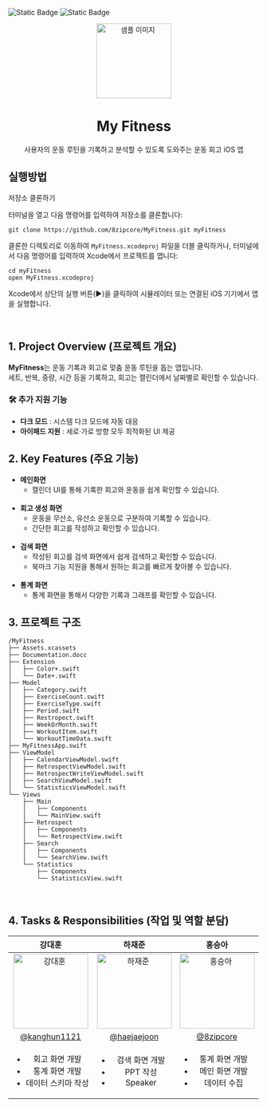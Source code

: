 ![Static Badge](https://img.shields.io/badge/iOS_-17.0%2B-blue)
![Static Badge](https://img.shields.io/badge/Xcode_-16.0%2B-blue)

<p align="center">
  <img src="https://velog.velcdn.com/images/findjayu/post/b2691f26-4f6a-4e41-a4c3-08a3bc3e0e9c/image.png" alt="샘플 이미지" width="150"/>
</p>

<div align="center">

# My Fitness  
사용자의 운동 루틴을 기록하고 분석할 수 있도록 도와주는 운동 회고 iOS 앱
</div>


## 실행방법
저장소 클론하기

터미널을 열고 다음 명령어를 입력하여 저장소를 클론합니다:
```
git clone https://github.com/8zipcore/MyFitness.git myFitness
```
클론한 디렉토리로 이동하여 `MyFitness.xcodeproj` 파일을 더블 클릭하거나, 터미널에서 다음 명령어를 입력하여 Xcode에서 프로젝트를 엽니다:
```
cd myFitness
open MyFitness.xcodeproj
```
Xcode에서 상단의 실행 버튼(▶️)을 클릭하여 시뮬레이터 또는 연결된 iOS 기기에서 앱을 실행합니다.

<br/>

## 1. Project Overview (프로젝트 개요)

**MyFitness**는 운동 기록과 회고로 맞춤 운동 루틴을 돕는 앱입니다.  
세트, 반복, 중량, 시간 등을 기록하고, 회고는 캘린더에서 날짜별로 확인할 수 있습니다.

### 🛠️ 추가 지원 기능
- **다크 모드** : 시스템 다크 모드에 자동 대응  
- **아이패드 지원** : 세로·가로 방향 모두 최적화된 UI 제공

## 2. Key Features (주요 기능)

- **메인화면**
    - 캘린더 UI를 통해 기록한 회고와 운동을 쉽게 확인할 수 있습니다.
    <br/>
- **회고 생성 화면**
    - 운동을 무산소, 유산소 운동으로 구분하여 기록할 수 있습니다.
    - 간단한 회고를 작성하고 확인할 수 있습니다.
    <br/>
- **검색 화면**
    - 작성된 회고를 검색 화면에서 쉽게 검색하고 확인할 수 있습니다.
    - 북마크 기능 지원을 통해서 원하는 회고를 빠르게 찾아볼 수 있습니다.
    <br/>
- **통계 화면**
    - 통계 화면을 통해서 다양한 기록과 그래프를 확인할 수 있습니다.

## 3. 프로젝트 구조
```plaintext
/MyFitness
├── Assets.xcassets
├── Documentation.docc
├── Extension
│   ├── Color+.swift
│   └── Date+.swift
├── Model
│   ├── Category.swift
│   ├── ExerciseCount.swift
│   ├── ExerciseType.swift
│   ├── Period.swift
│   ├── Restropect.swift
│   ├── WeekOrMonth.swift
│   ├── WorkoutItem.swift
│   └── WorkoutTimeData.swift
├── MyFitnessApp.swift
├── ViewModel
│   ├── CalendarViewModel.swift
│   ├── RetrospectViewModel.swift
│   ├── RetrospectWriteViewModel.swift
│   ├── SearchViewModel.swift
│   └── StatisticsViewModel.swift
└── Views
    ├── Main
    │   ├── Components
    │   └── MainView.swift
    ├── Retrospect
    │   ├── Components
    │   └── RetrospectView.swift
    ├── Search
    │   ├── Components
    │   └── SearchView.swift
    └── Statistics
        ├── Components
        └── StatisticsView.swift
```

<br/>


## 4. Tasks & Responsibilities (작업 및 역할 분담)
| 강대훈 | 하재준 | 홍승아 |
|:------:|:------:|:------:|
| <img src="https://github.com/user-attachments/assets/e97f2591-de89-4990-96d3-7d6f74ab0e45" alt="강대훈" width="150"> | <img src="https://github.com/user-attachments/assets/860a4008-ca16-48e5-9b15-06815d2dd1e0" alt="하재준" width="150"> | <img src="https://github.com/user-attachments/assets/55458ebd-db5a-445b-8a72-b611f2cc903d" alt="홍승아" width="150"> |
| [@kanghun1121](https://github.com/kanghun1121) | [@haejaejoon](https://github.com/haejaejoon) | [@8zipcore](https://github.com/8zipcore) |
| <ul><li>회고 화면 개발</li><li>통계 화면 개발</li><li>데이터 스키마 작성</li></ul> | <ul><li>검색 화면 개발</li><li>PPT 작성</li><li>Speaker</li></ul> | <ul><li>통계 화면 개발</li><li>메인 화면 개발</li><li>데이터 수집</li></ul> |


<br/>
